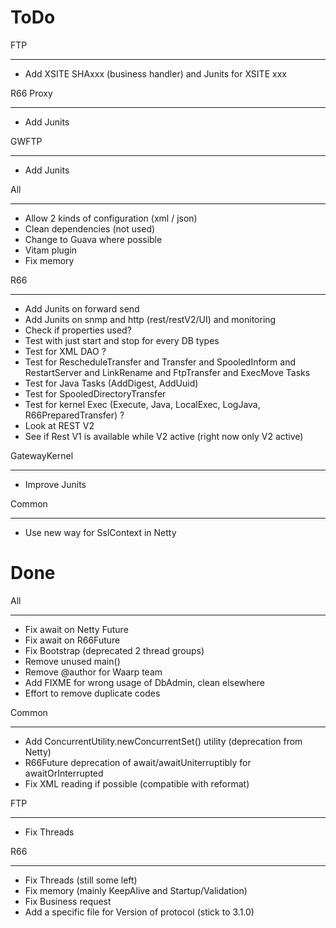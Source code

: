 ToDo
====
FTP
***
- Add XSITE SHAxxx (business handler) and Junits for XSITE xxx


R66 Proxy
*********
- Add Junits

GWFTP
*****
- Add Junits

All
***
- Allow 2 kinds of configuration (xml / json)
- Clean dependencies (not used)
- Change to Guava where possible
- Vitam plugin
- Fix memory

R66
***
- Add Junits on forward send
- Add Junits on snmp and http (rest/restV2/UI) and monitoring
- Check if properties used?
- Test with just start and stop for every DB types
- Test for XML DAO ?
- Test for RescheduleTransfer and Transfer and SpooledInform and
  RestartServer and LinkRename and FtpTransfer and ExecMove Tasks
- Test for Java Tasks (AddDigest, AddUuid)
- Test for SpooledDirectoryTransfer
- Test for kernel Exec (Execute, Java, LocalExec, LogJava, 
    R66PreparedTransfer) ?
- Look at REST V2
- See if Rest V1 is available while V2 active (right now only V2 active)

GatewayKernel
*************
- Improve Junits

Common
******
- Use new way for SslContext in Netty

Done
====
All
***
- Fix await on Netty Future
- Fix await on R66Future
- Fix Bootstrap (deprecated 2 thread groups)
- Remove unused main()
- Remove @author for Waarp team
- Add FIXME for wrong usage of DbAdmin, clean elsewhere
- Effort to remove duplicate codes

Common
******
- Add ConcurrentUtility.newConcurrentSet() utility (deprecation from Netty)
- R66Future deprecation of await/awaitUniterruptibly for awaitOrInterrupted
- Fix XML reading if possible (compatible with reformat)

FTP
***
- Fix Threads

R66
***
- Fix Threads (still some left)
- Fix memory (mainly KeepAlive and Startup/Validation)
- Fix Business request
- Add a specific file for Version of protocol (stick to 3.1.0)
